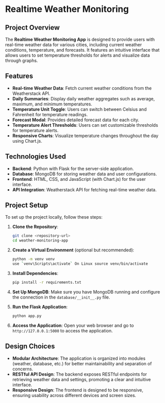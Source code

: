 # Realtime Weather Monitoring 


## Project Overview
The **Realtime Weather Monitoring App** is designed to provide users with real-time weather data for various cities, including current weather conditions, temperature, and forecasts. It features an intuitive interface that allows users to set temperature thresholds for alerts and visualize data through graphs.

## Features
- **Real-time Weather Data**: Fetch current weather conditions from the Weatherstack API.
- **Daily Summaries**: Display daily weather aggregates such as average, maximum, and minimum temperatures.
- **Temperature Unit Toggle**: Users can switch between Celsius and Fahrenheit for temperature readings.
- **Forecast Modal**: Provides detailed forecast data for each city.
- **Temperature Alert Thresholds**: Users can set customizable thresholds for temperature alerts.
- **Responsive Charts**: Visualize temperature changes throughout the day using Chart.js.

## Technologies Used
- **Backend**: Python with Flask for the server-side application.
- **Database**: MongoDB for storing weather data and user configurations.
- **Frontend**: HTML, CSS, and JavaScript (with Chart.js) for the user interface.
- **API Integration**: Weatherstack API for fetching real-time weather data.

## Project Setup
To set up the project locally, follow these steps:

1. **Clone the Repository**:
   ```bash
   git clone <repository-url>
   cd weather-monitoring-app
   ```

2. **Create a Virtual Environment** (optional but recommended):
   ```bash
   python -m venv venv
   use `venv\Scripts\activate` On Linux source venv/bin/activate  

3. **Install Dependencies**:
   ```bash
   pip install -r requirements.txt
   ```

4. **Set Up MongoDB**: Make sure you have MongoDB running and configure the connection in the `database/__init__.py` file.

5. **Run the Flask Application**:
   ```bash
   python app.py
   ```

6. **Access the Application**: Open your web browser and go to `http://127.0.0.1:5000` to access the application.

## Design Choices

- **Modular Architecture**: The application is organized into modules (weather, database, etc.) for better maintainability and separation of concerns.
- **RESTful API Design**: The backend exposes RESTful endpoints for retrieving weather data and settings, promoting a clear and intuitive interface.
- **Responsive Design**: The frontend is designed to be responsive, ensuring usability across different devices and screen sizes.
